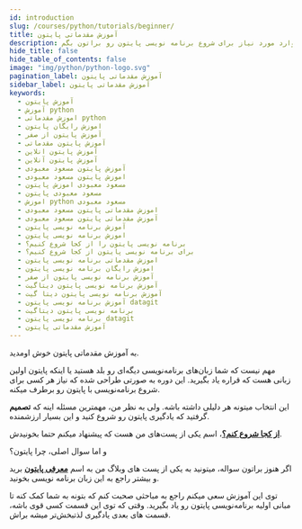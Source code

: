 ```yaml
---
id: introduction
slug: /courses/python/tutorials/beginner/
title: آموزش مقدماتی پایتون
description: توی این آموزش میخوام راجع به مقدمات زبان پایتون با هم صحبت کنیم و ببینم چطور میشه یه زبان برنامه نویسی به سادگی پایتون، کارهای زیادی برامون انجام بده. سعی میکنم توی این دوره آموزشی، تمام موارد مورد نیاز برای شروع برنامه نویسی پایتون رو براتون بگم.
hide_title: false
hide_table_of_contents: false
image: "img/python/python-logo.svg"
pagination_label: آموزش مقدماتی پایتون
sidebar_label: آموزش مقدماتی پایتون
keywords:
  - آموزش پایتون
  - آموزش python
  - اموزش مقدماتی python
  - اموزش رایگان پایتون
  - آموزش پایتون از صفر
  - آموزش پایتون مقدماتی
  - آموزش پایتون انلاین
  - آموزش پایتون آنلاین
  - آموزش پایتون مسعود معبودی
  - اموزش پایتون مسعود معبودی
  - مسعود معبودی اموزش پایتون
  - مسعود معبودی پایتون
  - اموزش python مسعود معبودی
  - اموزش مقدماتی پایتون مسعود معبودی
  - آموزش مقدماتی پایتون مسعود معبودی
  - آموزش برنامه نویسی پایتون
  - اموزش برنامه نویسی پایتون
  - برنامه نویسی پایتون را از کجا شروع کنیم؟
  - برای برنامه نویسی پایتون از کجا شروع کنیم؟
  - اموزش مقدماتی برنامه نویسی پایتون
  - اموزش رایگان برنامه نویسی پایتون
  - آموزش برنامه نویسی پایتون از صفر
  - آموزش برنامه نویسی پایتون دیتاگیت
  - آموزش برنامه نویسی پایتون دیتا گیت
  - آموزش برنامه نویسی پایتون datagit
  - برنامه نویسی پایتون دیتاگیت
  - برنامه نویسی پایتون datagit
  - آموزش مقدماتی پایتون
---
```


[python_introduction]: /blog/python-introduction
[getـstarted]: /docs

به آموزش مقدماتی پایتون خوش اومدید.

مهم نیست که شما زبان‌های برنامه‌نویسی دیگه‌ای رو بلد هستید یا اینکه پایتون اولین زبانی هست که قراره یاد بگیرید. این دوره به صورتی طراحی شده که نیاز هر کسی برای شروع برنامه‌نویسی با پایتون رو برطرف میکنه.

این انتخاب میتونه هر دلیلی داشته باشه. ولی به نظر من، مهمترین مسئله اینه که **تصمیم** گرفتید که یادگیری پایتون رو شروع کنید و این بسیار ارزشمنده.

[**از کجا شروع کنم؟**][getـstarted]، اسم یکی از پست‌های من هست که پیشنهاد میکنم حتما بخونیدش.

و اما سوال اصلی، چرا پایتون؟

اگر هنوز براتون سواله، میتونید به یکی از پست های وبلاگ من به اسم [**معرفی پایتون**][python_introduction] برید و بیشتر راجع به این زبان برنامه نویسی بخونید.

توی این آموزش سعی میکنم راجع به مباحثی صحبت کنم که بتونه به شما کمک کنه تا مبانی اولیه برنامه‌نویسی پایتون رو یاد بگیرید. وقتی که توی این قسمت کسی قوی باشه، قسمت های بعدی یادگیری لذتبخش‌تر میشه براش.
